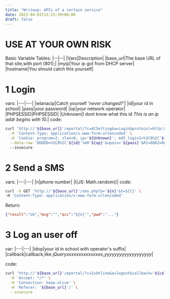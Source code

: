 ```yaml
---
title: "Writeup: APIs of a certain service"
date: 2023-04-01T13:23:39+08:00
draft: false
---
```


# USE AT YOUR OWN RISK

Basic Variable Tables:
|--|--|
|Vars|Description|
|base_url|The base URL of that site,with port (801);|
|myip|Your ip got from DHCP server|
|hostname|You should catch this yourself|

# 1 Login
vars:
|---|---|
|wlanacip|Catch yourself *'never changed?'*|
|id|your id in school|
|pass|your password|
|op|your network operator|
|PHPSESSID|PHPSESSID|
|Unknown|I dont know what this id *This is an ip addr begins with 10.*|
code:
```bash
curl 'http://'${base_url}'/eportal/?c=ACSetting&a=Login&protocol=http:&hostname='${hostname}'&iTermType=1&wlanuserip='${myip}'&wlanacip='${wlanacip}'0&wlanacname=XL-BRAS-SR8806-X&mac=00-00-00-00-00-00&ip='${myip}'&enAdvert=0&queryACIP=0&loginMethod=1' \
  -H 'Content-Type: application/x-www-form-urlencoded' \
  -H 'Cookie: program=2; vlan=0; ip='${Unknown}'; md5_login2=%2C0%2C'${id}'@'${op}'%7C'${pass}'; ssid=null; areaID=null; PHPSESSID='${PHPSESSID}'' \
  --data-raw 'DDDDD=%2C0%2C'${id}'%40'${op}'&upass='${pass}'&R1=0&R2=0&R3=0&R6=0&para=00&0MKKey=123456&buttonClicked=&redirect_url=&err_flag=&username=&password=&user=&cmd=&Login=&v6ip=' 
  --insecure
```

# 2 Send a SMS
vars:
|---|---|
|n|phone number|
|t|JS: Math.random()|
code:
```bash
curl -X GET 'http://'${base_url}'/sms.php?p='${n}'&t=${t}' \ 
-H 'Content-Type: application/x-www-form-urlencoded'
```
Return:
```json
{"result":"ok","msg":"","acc":"${n}'","pwd":"..."}

```
# 3 Log an user off
var:
|---|---|
|idop|your id in school with operator's suffix|
|callback|callback,like *jQueryxxxxxxxxxxxxxxx_yyyyyyyyyyyyyyyyyyy*|

code:
```bash
curl 'http://'${base_url}'/eportal/?c=IsOnline&a=logout&callback='${callback}'&account='${idop}'&_=156467841534' \
  -H 'Accept: */*' \
  -H 'Connection: keep-alive' \
  -H 'Referer: '${base_url}'/' \
  --insecure
  ```